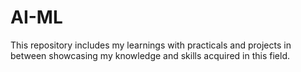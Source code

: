 # AI-ML
This repository includes my learnings with practicals and projects in between showcasing my knowledge and skills acquired in this field.
